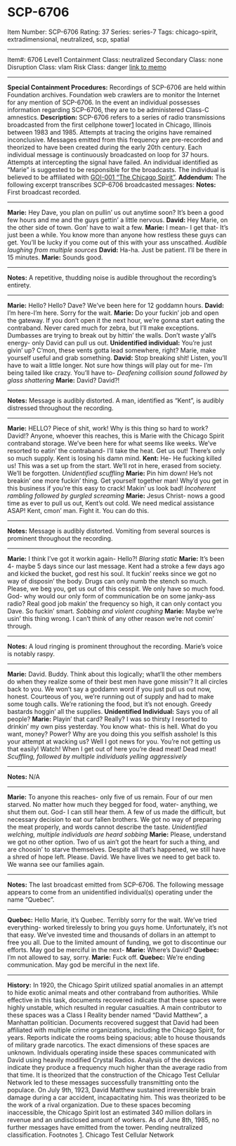 # SCP-6706
Item Number: SCP-6706
Rating: 37
Series: series-7
Tags: chicago-spirit, extradimensional, neutralized, scp, spatial

---

Item#: 6706
Level1
Containment Class:
neutralized
Secondary Class:
none
Disruption Class:
vlam
Risk Class:
danger
[link to memo](/classification-committee-memo)  

* * *
**Special Containment Procedures:** Recordings of SCP-6706 are held within Foundation archives. Foundation web crawlers are to monitor the Internet for any mention of SCP-6706. In the event an individual possesses information regarding SCP-6706, they are to be administered Class-C amnestics.
**Description:** SCP-6706 refers to a series of radio transmissions broadcasted from the first cellphone tower[1](javascript:;) located in Chicago, Illinois between 1983 and 1985. Attempts at tracing the origins have remained inconclusive. Messages emitted from this frequency are pre-recorded and theorized to have been created during the early 20th century. Each individual message is continuously broadcasted on loop for 37 hours. Attempts at intercepting the signal have failed.
An individual identified as “Marie” is suggested to be responsible for the broadcasts. The individual is believed to be affiliated with [GOI-001 “The Chicago Spirit”](https://scp-wiki.wikidot.com/chicago-spirit).
**Addendum:** The following excerpt transcribes SCP-6706 broadcasted messages:
**Notes:** First broadcast recorded.
* * *
**Marie:** Hey Dave, you plan on pullin’ us out anytime soon? It’s been a good few hours and me and the guys gettin’ a little nervous.
**David:** Hey Marie, on the other side of town. Gon’ have to wait a few.
**Marie:** I mean- I get that- It’s just been a while. You know more than anyone how restless these guys can get. You’ll be lucky if you come out of this with your ass unscathed.
_Audible laughing from multiple sources_
**David:** Ha-ha. Just be patient. I’ll be there in 15 minutes.
**Marie:** Sounds good.
* * *
  
**Notes:** A repetitive, thudding noise is audible throughout the recording’s entirety. 
* * *
**Marie:** Hello? Hello? Dave? We’ve been here for 12 goddamn hours.
**David:** I’m here-I’m here. Sorry for the wait.
**Marie:** Do your fuckin’ job and open the gateway. If you don’t open it the next hour, we’re gonna start eating the contraband. Never cared much for zebra, but I’ll make exceptions. Dumbasses are trying to break out by hittin’ the walls. Don’t waste y’all’s energy- only David can pull us out.
**Unidentified individual:** You’re just givin’ up? C’mon, these vents gotta lead somewhere, right? Marie, make yourself useful and grab something.
**David:** Stop breaking shit! Listen, you’ll have to wait a little longer. Not sure how things will play out for me- I’m being tailed like crazy. You’ll have to-
_Deafening collision sound followed by glass shattering_
**Marie:** David? David?!
* * *
  
**Notes:** Message is audibly distorted. A man, identified as “Kent”, is audibly distressed throughout the recording. 
* * *
**Marie:** HELLO? Piece of shit, work! Why is this thing so hard to work? David!? Anyone, whoever this reaches, this is Marie with the Chicago Spirit contraband storage. We’ve been here for what seems like weeks. We’ve resorted to eatin’ the contraband- I’ll take the heat. Get us out! There’s only so much supply. Kent is losing his damn mind.
**Kent:** He- He fucking killed us! This was a set up from the start. We’ll rot in here, erased from society. We’ll be forgotten.
_Unidentified scuffling_
**Marie:** Pin him down! He’s not breakin’ one more fuckin’ thing. Get yourself together man! Why’d you get in this business if you’re this easy to crack! Makin’ us look bad!
_Incoherent rambling followed by gurgled screaming_
**Marie:** Jesus Christ- nows a good time as ever to pull us out, Kent’s out cold. We need medical assistance ASAP! Kent, cmon’ man. Fight it. You can do this.
* * *
  
**Notes:** Message is audibly distorted. Vomiting from several sources is prominent throughout the recording. 
* * *
**Marie:** I think I’ve got it workin again- Hello?!
_Blaring static_
**Marie:** It’s been 4- maybe 5 days since our last message. Kent had a stroke a few days ago and kicked the bucket, god rest his soul. It fuckin’ reeks since we got no way of disposin’ the body. Drugs can only numb the stench so much. Please, we beg you, get us out of this cesspit. We only have so much food. God- why would our only form of communication be on some janky-ass radio? Real good job makin’ the frequency so high, it can only contact you Dave. So fuckin’ smart.
_Sobbing and violent coughing_
**Marie:** Maybe we’re usin’ this thing wrong. I can’t think of any other reason we’re not comin’ through.
* * *
**Notes:** A loud ringing is prominent throughout the recording. Marie’s voice is notably raspy.
* * *
**Marie:** David. Buddy. Think about this logically; what’ll the other members do when they realize some of their best men have gone missin’? It all circles back to you. We won’t say a goddamn word if you just pull us out now, honest. Courteous of you, we’re running out of supply and had to make some tough calls. We’re rationing the food, but it’s not enough. Greedy bastards hoggin’ all the supplies.
**Unidentified Individual:** Says you of all people?
**Marie:** Playin’ that card? Really? I was so thirsty I resorted to drinkin’ my own piss yesterday. You know what- this is hell. What do you want, money? Power? Why are you doing this you selfish asshole! Is this your attempt at wacking us? Well I got news for you. You’re not getting us that easily! Watch! When I get out of here you’re dead meat! Dead meat!
_Scuffling, followed by multiple individuals yelling aggressively_
* * *
  
**Notes:** N/A 
* * *
**Marie:** To anyone this reaches- only five of us remain. Four of our men starved. No matter how much they begged for food, water- anything, we shut them out. God- I can still hear them. A few of us made the difficult, but necessary decision to eat our fallen brothers. We got no way of preparing the meat properly, and words cannot describe the taste.
_Unidentified welching, multiple individuals are heard sobbing_
**Marie:** Please, understand we got no other option. Two of us ain’t got the heart for such a thing, and are choosin’ to starve themselves. Despite all that’s happened, we still have a shred of hope left. Please. David. We have lives we need to get back to. We wanna see our families again.
* * *
  
**Notes:** The last broadcast emitted from SCP-6706. The following message appears to come from an unidentified individual(s) operating under the name “Quebec”. 
* * *
**Quebec:** Hello Marie, it’s Quebec. Terribly sorry for the wait. We’ve tried everything- worked tirelessly to bring you guys home. Unfortunately, it’s not that easy. We’ve invested time and thousands of dollars in an attempt to free you all. Due to the limited amount of funding, we got to discontinue our efforts. May god be merciful in the next-
**Marie:** Where’s David?
**Quebec:** I’m not allowed to say, sorry.
**Marie:** Fuck off.
**Quebec:** We’re ending communication. May god be merciful in the next life.
* * *
  
**History:** In 1920, the Chicago Spirit utilized spatial anomalies in an attempt to hide exotic animal meats and other contraband from authorities. While effective in this task, documents recovered indicate that these spaces were highly unstable, which resulted in regular casualties. 
A main contributor to these spaces was a Class I Reality bender named “David Matthew”, a Manhattan politician. Documents recovered suggest that David had been affiliated with multiple crime organizations, including the Chicago Spirit, for years. Reports indicate the rooms being spacious; able to house thousands of military grade narcotics. The exact dimensions of these spaces are unknown.
Individuals operating inside these spaces communicated with David using heavily modified Crystal Radios. Analysis of the devices indicate they produce a frequency much higher than the average radio from that time. It is theorized that the construction of the Chicago Test Cellular Network led to these messages successfully transmitting onto the populace.
On July 9th, 1923, David Matthew sustained irreversible brain damage during a car accident, incapacitating him. This was theorized to be the work of a rival organization. Due to these spaces becoming inaccessible, the Chicago Spirit lost an estimated 340 million dollars in revenue and an undisclosed amount of workers.
As of June 8th, 1985, no further messages have emitted from the tower. Pending neutralized classification.
Footnotes
[1](javascript:;). Chicago Test Cellular Network